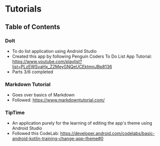 # Tutorials

## Table of Contents

### DoIt
* To do list application using Android Studio
* Created this app by following Penguin Coders To Do List App Tutorial: 
https://www.youtube.com/playlist?list=PLzEWSvaHx_Z2MeyGNQeUCEktmnJBp8136
* Parts 3/6 completed

### Markdown Tutorial
* Goes over basics of Markdown
* Followed: https://www.markdowntutorial.com/

### TipTime
* An application purely for the learning of editing the app's theme using Android Studio
* Followed this CodeLab:
https://developer.android.com/codelabs/basic-android-kotlin-training-change-app-theme#0

